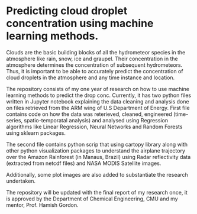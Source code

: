 # Predicting cloud droplet concentration using machine learning methods. 

Clouds are the basic building blocks of all the hydrometeor species in the atmosphere like rain, snow, ice and graupel. Their concentration in the atmosphere determines the concentration of subsequent hydrometeors. Thus, it is important to be able to accurately predict the concentration of cloud droplets in the atmosphere and any time instance and location. 

The repository consists of my one year of research on how to use machine learning methods to predict the drop conc. Currently, it has two python files written in Jupyter notebook explaining the data cleaning and analysis done on files retrieved from the ARM wing of U.S Department of Energy. First file contains code on how the data was reterieved, cleaned, engineered (time-series, spatio-temporatal analysis) and analysed using Regression algorithms like Linear Regression, Neural Networks and Random Forests using sklearn packages. 

The second file contains python scrip that using cartopy library along with other python visualization packages to understand the airplane trajectory over the Amazon Rainforest (in Manaus, Brazil) using Radar reflectivity data (extracted from netcdf files) and NASA MODIS Satellite images. 

Additionally, some plot images are also added to substantiate the research undertaken. 

The repository will be updated with the final report of my research once, it is approved by the Department of Chemical Engineering, CMU and my mentor, Prof. Hamish Gordon. 
